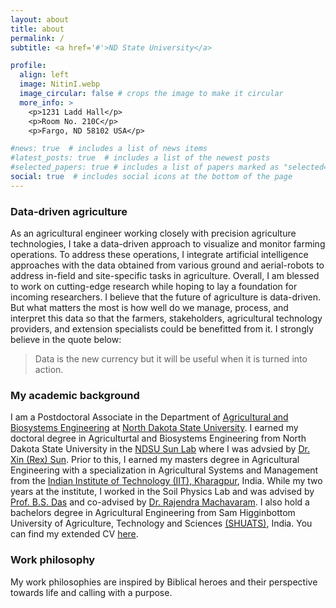 ```yaml
---
layout: about
title: about
permalink: /
subtitle: <a href='#'>ND State University</a>

profile:
  align: left
  image: NitinI.webp
  image_circular: false # crops the image to make it circular
  more_info: >
    <p>1231 Ladd Hall</p>
    <p>Room No. 210C</p>
    <p>Fargo, ND 58102 USA</p>

#news: true  # includes a list of news items
#latest_posts: true  # includes a list of the newest posts
#selected_papers: true # includes a list of papers marked as "selected={true}"
social: true  # includes social icons at the bottom of the page
---
```


### Data-driven agriculture

As an agricultural engineer working closely with precision agriculture technologies, I take a data-driven approach to visualize and monitor farming operations. To address these operations, I integrate artificial intelligence approaches with the data obtained from various ground and aerial-robots to address in-field and site-specific tasks in agriculture. Overall, I am blessed to work on cutting-edge research while hoping to lay a foundation for incoming researchers. I believe that the future of agriculture is data-driven. But what matters the most is how well do we manage, process, and interpret this data so that the farmers, stakeholders, agricultural technology providers, and extension specialists could be benefitted from it. I strongly believe in the quote below:

> Data is the new currency but it will be useful when it is turned into action.

### My academic background

I am a Postdoctoral Associate in the Department of [Agricultural and Biosystems Engineering](https://www.ndsu.edu/aben/) at [North Dakota State University](https://www.ndsu.edu/). I earned my doctoral degree in Agriculturtal and Biosystems Engineering from North Dakota State University in the [NDSU Sun Lab](https://sites.google.com/view/ndsusunslab) where I was advsied by [Dr. Xin (Rex) Sun](https://www.ndsu.edu/aben/faculty_and_staff/personnel/dr_xin_rex_sun/). Prior to this, I earned my masters degree in Agricultural Engineering with a specialization in Agricultural Systems and Management from the [Indian Institute of Technology (IIT), Kharagpur](https://www.iitkgp.ac.in/), India. While my two years at the institute, I worked in the Soil Physics Lab and was advised by [Prof. B.S. Das](https://scholar.google.co.in/citations?hl=en&user=oEvfFMYAAAAJ&view_op=list_works&sortby=pubdate) and co-advised by [Dr. Rajendra Machavaram](https://sites.google.com/site/rajendramachavaram/). I also hold a bachelors degree in Agricultural Engineering from Sam Higginbottom University of Agriculture, Technology and Sciences [(SHUATS)](https://shuats.edu.in/), India. You can find my extended CV [here](CV_Rai.pdf).

### Work philosophy

My work philosophies are inspired by Biblical heroes and their perspective towards life and calling with a purpose.
